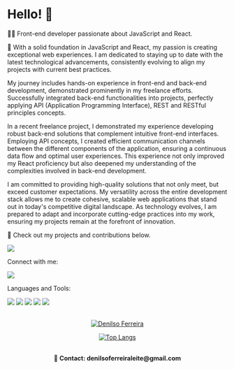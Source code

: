 # Hello! :rocket:

👨‍💻 Front-end developer passionate about JavaScript and React.

🚀 With a solid foundation in JavaScript and React, my passion is creating exceptional web experiences. I am dedicated to staying up to date with the latest technological advancements, consistently evolving to align my projects with current best practices.

My journey includes hands-on experience in front-end and back-end development, demonstrated prominently in my freelance efforts. Successfully integrated back-end functionalities into projects, perfectly applying API (Application Programming Interface), REST and RESTful principles concepts.

In a recent freelance project, I demonstrated my experience developing robust back-end solutions that complement intuitive front-end interfaces. Employing API concepts, I created efficient communication channels between the different components of the application, ensuring a continuous data flow and optimal user experiences. This experience not only improved my React proficiency but also deepened my understanding of the complexities involved in back-end development.

I am committed to providing high-quality solutions that not only meet, but exceed customer expectations. My versatility across the entire development stack allows me to create cohesive, scalable web applications that stand out in today's competitive digital landscape. As technology evolves, I am prepared to adapt and incorporate cutting-edge practices into my work, ensuring my projects remain at the forefront of innovation.

📁 Check out my projects and contributions below.

<div>
<a href="https://github.com/DenilsoferreiraL?tab=repositories"><img src="https://img.shields.io/badge/GitHub-100000?style=for-the-badge&logo=github&logoColor=white"/></a>
  <br/>
<p>Connect with me: </p>
<a href="https://www.linkedin.com/in/denilso-ferreira-leite/"><img src="https://img.shields.io/badge/LinkedIn-0077B5?style=for-the-badge&logo=linkedin&logoColor=white"/></a>
<br/>
  
Languages and Tools:

<div >
<img src="https://img.shields.io/badge/HTML5-E34F26?style=for-the-badge&logo=html5&logoColor=white"> 
<img src="https://img.shields.io/badge/CSS3-1572B6?style=for-the-badge&logo=css3&logoColor=white">
<img src="https://img.shields.io/badge/JavaScript-F7DF1E?style=for-the-badge&logo=javascript&logoColor=black">
<img src="https://img.shields.io/badge/Node.js-43853D?style=for-the-badge&logo=node.js&logoColor=white">
<img src="https://img.shields.io/badge/React-20232A?style=for-the-badge&logo=react&logoColor=61DAFB"></div>
<br/>
<div align=center>
  
[![Denilso Ferreira](https://github-readme-stats.vercel.app/api?username=DenilsoferreiraL)](https://github.com/anuraghazra/github-readme-stats )


[![Top Langs](https://github-readme-stats.vercel.app/api/top-langs/?username=DenilsoferreiraL)](https://github.com/anuraghazra/github-readme-stats)

<br/>
📧 <strong>Contact:<strong> denilsoferreiraleite@gmail.com
</div>

